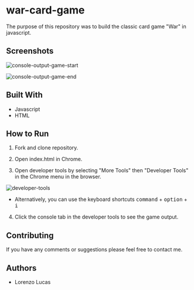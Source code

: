 # war-card-game

The purpose of this repository was to build the classic card game "War" in javascript.

## Screenshots

![console-output-game-start](.lib/images/war_start.png)

![console-output-game-end](.lib/images/war_end.png)

## Built With

* Javascript
* HTML

## How to Run

1. Fork and clone repository.

2. Open index.html in Chrome.

3. Open developer tools by selecting "More Tools" then "Developer Tools" in the Chrome menu in the browser.

![developer-tools](.lib/images/developer_tools.png)

  * Alternatively, you can use the keyboard shortcuts <kbd>command</kbd> + <kbd>option</kbd>  + <kbd>i</kbd> 
  
  4. Click the console tab in the developer tools to see the game output.
  
## Contributing

If you have any comments or suggestions please feel free to contact me. 

## Authors

* Lorenzo Lucas 
